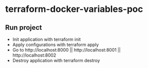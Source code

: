 # terraform-docker-variables-poc

## Run project
- Init application with terraform init
- Apply configurations with terraform apply
- Go to http://localhost:8000 || http://localhost:8001 || http://localhost:8002
- Destroy application with terraform destroy
